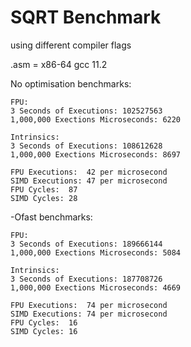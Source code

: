 # SQRT Benchmark
using different compiler flags

.asm = x86-64 gcc 11.2

No optimisation benchmarks:
```
FPU:
3 Seconds of Executions: 102527563
1,000,000 Exections Microseconds: 6220

Intrinsics:
3 Seconds of Executions: 108612628
1,000,000 Exections Microseconds: 8697

FPU Executions:  42 per microsecond
SIMD Executions: 47 per microsecond
FPU Cycles:  87
SIMD Cycles: 28
```

-Ofast benchmarks:
```
FPU:
3 Seconds of Executions: 189666144
1,000,000 Exections Microseconds: 5084

Intrinsics:
3 Seconds of Executions: 187708726
1,000,000 Exections Microseconds: 4669

FPU Executions:  74 per microsecond
SIMD Executions: 74 per microsecond
FPU Cycles:  16
SIMD Cycles: 16
```
